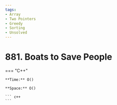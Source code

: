 ```yaml
---
tags:
- Array
- Two Pointers
- Greedy
- Sorting
- Unsolved
---
```



# 881. Boats to Save People

=== "C++"

    **Time:** O()

    **Space:** O()

    ``` c++
    ```